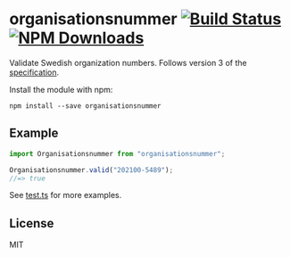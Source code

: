 # organisationsnummer [![Build Status](https://img.shields.io/github/workflow/status/organisationsnummer/js/build)](https://github.com/organisationsnummer/js/actions) [![NPM Downloads](https://img.shields.io/npm/dm/organisationsnummer.svg)](https://www.npmjs.com/package/organisationsnummer)

Validate Swedish organization numbers. Follows version 3 of the [specification](https://github.com/organisationsnummer/meta#package-specification-v1).

Install the module with npm:

```
npm install --save organisationsnummer
```

## Example

```javascript
import Organisationsnummer from "organisationsnummer";

Organisationsnummer.valid("202100-5489");
//=> true
```

See [test.ts](test.ts) for more examples.

## License

MIT
